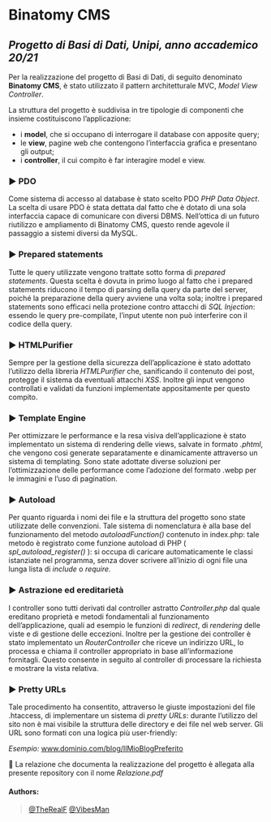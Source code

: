 # Binatomy CMS

## _Progetto di Basi di Dati, Unipi, anno accademico 20/21_ 

Per la realizzazione del progetto di Basi di Dati, di seguito denominato **Binatomy CMS**, è stato utilizzato il pattern architetturale MVC, *Model View Controller*.

La struttura del progetto è suddivisa in tre tipologie di componenti che insieme costituiscono l’applicazione: 
* i **model**, che si occupano di interrogare il database con apposite query;
* le **view**, pagine web che contengono l’interfaccia grafica e presentano gli output;
* i **controller**, il cui compito è far interagire model e view.

### :arrow_forward: PDO 
Come sistema di accesso al database è stato scelto PDO *PHP Data Object*.
La scelta di usare PDO è stata dettata dal fatto che è dotato di una sola interfaccia capace di comunicare con diversi DBMS. Nell’ottica di un futuro riutilizzo e ampliamento di Binatomy CMS, questo rende agevole il passaggio a sistemi diversi da MySQL.

### :arrow_forward: Prepared statements
Tutte le query utilizzate vengono trattate sotto forma di *prepared statements*. Questa scelta è dovuta in primo luogo al fatto che i prepared statements riducono il tempo di parsing della query da parte del server, poiché la preparazione della query avviene una volta sola; inoltre i prepared statements sono efficaci nella protezione contro attacchi di *SQL Injection*: essendo le query pre-compilate, l’input utente non può interferire con il codice della query.

### :arrow_forward: HTMLPurifier
Sempre per la gestione della sicurezza dell’applicazione è stato adottato l’utilizzo della libreria *HTMLPurifier* che, sanificando il contenuto dei post, protegge il sistema da eventuali attacchi *XSS*. Inoltre gli input vengono controllati e validati da funzioni implementate appositamente per questo compito.

### :arrow_forward: Template Engine
Per ottimizzare le performance e la resa visiva dell’applicazione è stato implementato un sistema di rendering delle views, salvate in formato *.phtml*, che vengono così generate separatamente e dinamicamente attraverso un sistema di templating. Sono state adottate diverse soluzioni per l’ottimizzazione delle performance come l’adozione del formato .webp per le immagini e l’uso di pagination.

### :arrow_forward: Autoload
Per quanto riguarda i nomi dei file e la struttura del progetto sono state utilizzate delle convenzioni. Tale sistema di nomenclatura è alla base del funzionamento del metodo *autoloadFunction()* contenuto in index.php: tale metodo è registrato come funzione autoload di PHP ( *spl_autoload_register()* ): si occupa di caricare automaticamente le classi istanziate nel programma, senza dover scrivere all’inizio di ogni file una lunga lista di *include* o *require*.

### :arrow_forward: Astrazione ed ereditarietà
I controller sono tutti derivati dal controller astratto *Controller.php* dal quale ereditano proprietà e metodi fondamentali al funzionamento dell’applicazione, quali ad esempio le funzioni di *redirect*, di *rendering* delle viste e di gestione delle eccezioni. Inoltre per la gestione dei controller è stato implementato un *RouterController* che riceve un indirizzo URL, lo processa e chiama il controller appropriato in base all’informazione fornitagli. Questo consente in seguito al controller di processare la richiesta e mostrare la vista relativa.

### :arrow_forward: Pretty URLs
Tale procedimento ha consentito, attraverso le giuste impostazioni del file .htaccess, di implementare un sistema di *pretty URLs*: durante l’utilizzo del sito non è mai visibile la struttura delle directory e dei file nel web server. 
Gli URL sono formati con una logica più user-friendly: 

*Esempio:* 
www.dominio.com/blog/IlMioBlogPreferito

:paperclip: La relazione che documenta la realizzazione del progetto è allegata alla presente repository con il nome *Relazione.pdf*

#### Authors:
> [@TheRealF](https://github.com/TheRealF)
> [@VibesMan](https://github.com/VibesMan)


